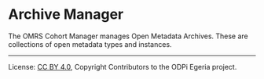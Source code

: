 <!-- SPDX-License-Identifier: CC-BY-4.0 -->
<!-- Copyright Contributors to the ODPi Egeria project. -->

# Archive Manager

The OMRS Cohort Manager manages Open Metadata Archives.
These are collections of open metadata types and instances.



----
License: [CC BY 4.0](https://creativecommons.org/licenses/by/4.0/),
Copyright Contributors to the ODPi Egeria project.